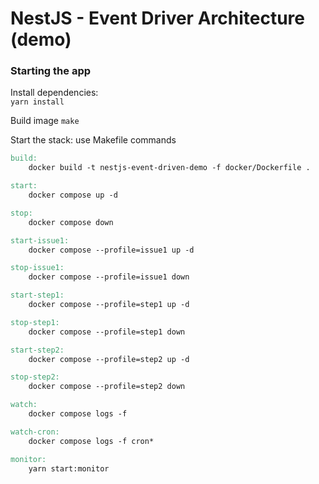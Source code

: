# NestJS - Event Driver Architecture (demo)

### Starting the app

Install dependencies: \
`yarn install`

Build image
`make`

Start the stack: use Makefile commands

```makefile
build:
	docker build -t nestjs-event-driven-demo -f docker/Dockerfile .

start:
	docker compose up -d

stop:
	docker compose down

start-issue1:
	docker compose --profile=issue1 up -d

stop-issue1:
	docker compose --profile=issue1 down

start-step1:
	docker compose --profile=step1 up -d

stop-step1:
	docker compose --profile=step1 down

start-step2:
	docker compose --profile=step2 up -d

stop-step2:
	docker compose --profile=step2 down

watch:
	docker compose logs -f

watch-cron:
	docker compose logs -f cron*

monitor:
	yarn start:monitor
```
